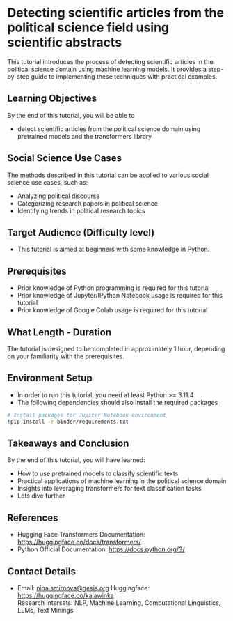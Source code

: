 # Detecting scientific articles from the political science field using scientific abstracts

This tutorial introduces the process of detecting scientific articles in the political science domain using machine learning models. It provides a step-by-step guide to implementing these techniques with practical examples.

## Learning Objectives

By the end of this tutorial, you will be able to
- detect scientific articles from the political science domain using pretrained models and the transformers library

## Social Science Use Cases

The methods described in this tutorial can be applied to various social science use cases, such as:

- Analyzing political discourse
- Categorizing research papers in political science
- Identifying trends in political research topics

## Target Audience (Difficulty level)
- This tutorial is aimed at beginners with some knowledge in Python.

## Prerequisites
- Prior knowledge of Python programming is required for this tutorial
- Prior knowledge of Jupyter/IPython Notebook usage is required for this tutorial
- Prior knowledge of Google Colab usage is required for this tutorial

## What Length - Duration

The tutorial is designed to be completed in approximately 1 hour, depending on your familiarity with the prerequisites.

## Environment Setup

 - In order to run this tutorial, you need at least Python >= 3.11.4  
 - The following dependencies should also install the required packages

```bash
# Install packages for Jupiter Notebook environment
!pip install -r binder/requirements.txt
```

## Takeaways and Conclusion

By the end of this tutorial, you will have learned:

- How to use pretrained models to classify scientific texts
- Practical applications of machine learning in the political science domain
- Insights into leveraging transformers for text classification tasks
- Lets dive further 

## References

- Hugging Face Transformers Documentation: https://huggingface.co/docs/transformers/
- Python Official Documentation: https://docs.python.org/3/

## Contact Details
- Email: nina.smirnova@gesis.org
Huggingface: https://huggingface.co/kalawinka \
Research intersets: NLP, Machine Learning, Computational Linguistics, LLMs, Text Minings